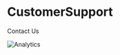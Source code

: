 # CustomerSupport
Contact Us

![Analytics](https://ga-beacon.appspot.com/G-P2LEDQJP25/smp/Overview/CustomerSupport?pixel)